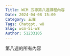```yaml
---
Title: WCM 五專第八週課程內容
Date: 2024-04-08 15:00
Category: 五專
Tags: Chatgpt, w8
Slug: wcm-5i-w8
Author: 51233105
---
```


第八週的所有內容

<!-- PELICAN_END_SUMMARY -->